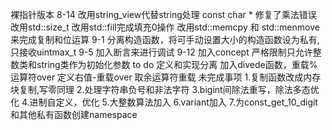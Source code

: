 裸指针版本
8-14
改用string_view代替string处理 const char *
修复了乘法错误
改用std::size_t
改用std::fill完成填充0操作
改用std::memcpy 和 std::menmove来完成复制和位运算
9-1
分离构造函数，将可手动设置大小的构造函数设为私有,只接收uintmax_t
9-5
加入断言来进行调试
9-12
加入concept 严格限制只允许整数类和string类作为初始化参数
to do
定义和实现分离
加入divede函数，重载%运算符over
定义右值-重载over
取余运算符重载
未完成事项
1.复制函数改成内存块复制,写零同理
2.处理字符串负号和非法字符
3.bigint间除法重写，除法多态优化
4.进制自定义，优化
5.大整数算法加入
6.variant加入
7.为const_get_10_digit和其他私有函数创建namespace
